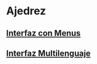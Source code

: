 # Ajedrez
## [Interfaz con Menus](d1menus/README.md)
## [Interfaz Multilenguaje](d2multiLanguage/README.md)